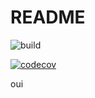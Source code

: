 # README

![build](https://github.com/LelouBil/maven_training/actions/workflows/build.yml/badge.svg)

[![codecov](https://codecov.io/gh/LelouBil/maven_training/branch/master/graph/badge.svg?token=K5KOKABUI2)](https://codecov.io/gh/LelouBil/maven_training)


oui
